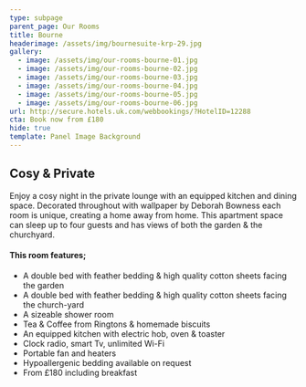 ```yaml
---
type: subpage
parent_page: Our Rooms
title: Bourne
headerimage: /assets/img/bournesuite-krp-29.jpg
gallery:
  - image: /assets/img/our-rooms-bourne-01.jpg
  - image: /assets/img/our-rooms-bourne-02.jpg
  - image: /assets/img/our-rooms-bourne-03.jpg
  - image: /assets/img/our-rooms-bourne-04.jpg
  - image: /assets/img/our-rooms-bourne-05.jpg
  - image: /assets/img/our-rooms-bourne-06.jpg
url: http://secure.hotels.uk.com/webbookings/?HotelID=12288
cta: Book now from £180
hide: true
template: Panel Image Background
---
```

## Cosy & Private
Enjoy a cosy night in the private lounge with an equipped kitchen and dining space. Decorated throughout with wallpaper by Deborah Bowness each room is unique, creating a home away from home. This apartment space can sleep up to four guests and has views of both the garden & the churchyard.

#### This room features; 

* A double bed with feather bedding & high quality cotton sheets facing the garden
* A double bed with feather bedding & high quality cotton sheets facing the church-yard 
* A sizeable shower room  
* Tea & Coffee from Ringtons & homemade biscuits 
* An equipped kitchen with electric hob, oven & toaster
* Clock radio, smart Tv, unlimited Wi-Fi
* Portable fan and heaters 
* Hypoallergenic bedding available on request
* From £180 including breakfast
